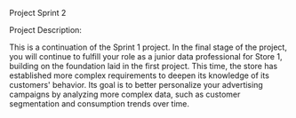 Project Sprint 2

Project Description:

This is a continuation of the Sprint 1 project.
In the final stage of the project, you will continue to fulfill your role as a junior data professional for Store 1, building on the foundation laid in the first project. This time, the store has established more complex requirements to deepen its knowledge of its customers' behavior. Its goal is to better personalize your advertising campaigns by analyzing more complex data, such as customer segmentation and consumption trends over time.
